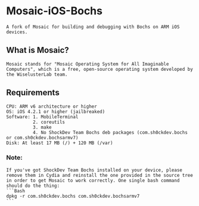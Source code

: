 # Mosaic-iOS-Bochs
	A fork of Mosaic for building and debugging with Bochs on ARM iOS devices.

## What is Mosaic?
	Mosaic stands for "Mosaic Operating System for All Imaginable Computers", which is a free, open-source operating system developed by the WiselusterLab team.

## Requirements
	CPU: ARM v6 architecture or higher
	OS: iOS 4.2.1 or higher (jailbreaked)
	Software: 1. MobileTerminal
	          2. coreutils
	          3. make
	          4. No ShockDev Team Bochs deb packages (com.sh0ckdev.bochs or com.sh0ckdev.bochsarmv7)
	Disk: At least 17 MB (/) + 120 MB (/var)
### Note:
	If you've got ShockDev Team Bochs installed on your device, please remove them in Cydia and reinstall the one provided in the source tree in order to get Mosaic to work correctly. One single bash command should do the thing:
	```Bash
	dpkg -r com.sh0ckdev.bochs com.sh0ckdev.bochsarmv7
	```
